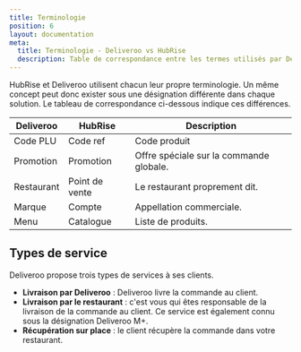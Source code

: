 ```yaml
---
title: Terminologie
position: 6
layout: documentation
meta:
  title: Terminologie - Deliveroo vs HubRise
  description: Table de correspondance entre les termes utilisés par Deliveroo et ceux utilisés par HubRise. 
---
```


HubRise et Deliveroo utilisent chacun leur propre terminologie. Un même concept peut donc exister sous une désignation différente dans chaque solution. Le tableau de correspondance ci-dessous indique ces différences.

| Deliveroo  | HubRise  | Description                         |
| ---------- | -------- | ----------------------------------- |
| Code PLU   | Code ref | Code produit                       |
| Promotion   | Promotion | Offre spéciale sur la commande globale. |
| Restaurant | Point de vente | Le restaurant proprement dit.              |
| Marque      | Compte  | Appellation commerciale.                     |
| Menu       | Catalogue  | Liste de produits.                   |

## Types de service

Deliveroo propose trois types de services à ses clients.

- **Livraison par Deliveroo** : Deliveroo livre la commande au client.
- **Livraison par le restaurant** : c'est vous qui êtes responsable de la livraison de la commande au client. Ce service est également connu sous la désignation Deliveroo M+.
- **Récupération sur place** : le client récupère la commande dans votre restaurant.
